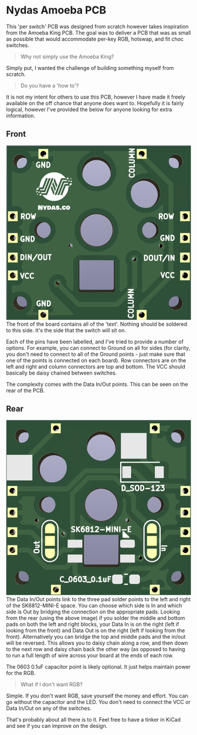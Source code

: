 # Nydas Amoeba PCB

This 'per switch' PCB was designed from scratch however takes inspiration from the Amoeba King PCB. The goal was to deliver a PCB that was as small as possible that would accommodate per-key RGB, hotswap, and fit choc switches.

> Why not simply use the Amoeba King?

Simply put, I wanted the challenge of building something myself from scratch. 

> Do you have a 'how to'?

It is not my intent for others to use this PCB, however I have made it freely available on the off chance that anyone does want to. Hopefully it is fairly logical, however I've provided the below for anyone looking for extra information.

## Front
![Front of the PCB](https://github.com/nydasco/nydas_keyboard_v2/raw/main/NydasAmoeba/front.png)The front of the board contains all of the 'text'. Nothing should be soldered to this side. It's the side that the switch will sit on. 

Each of the pins have been labelled, and I've tried to provide a number of options. For example, you can connect to Ground on all for sides (for clarity, you don't need to connect to all of the Ground points - just make sure that one of the points is connected on each board). Row connectors are on the left and right and column connectors are top and bottom. The VCC should basically be daisy chained between switches.

The complexity comes with the Data In/Out points. This can be seen on the rear of the PCB.
## Rear
![Rear of the PCB](https://github.com/nydasco/nydas_keyboard_v2/raw/main/NydasAmoeba/back.png)
The Data In/Out points link to the three pad solder points to the left and right of the SK6812-MINI-E space. You can choose which side is In and which side is Out by bridging the connection on the appropriate pads. Looking from the rear (using the above image) if you solder the middle and bottom pads on both the left and right blocks, your Data In is on the right (left if looking from the front) and Data Out is on the right (left if looking from the front). Alternatively you can bridge the top and middle pads and the in/out will be reversed. This allows you to daisy chain along a row, and then down to the next row and daisy chain back the other way (as opposed to having to run a full length of wire across your board at the ends of each row.

The 0603 0.1uF capacitor point is likely optional. It just helps maintain power for the RGB.

> What if I don't want RGB?

Simple. If you don't want RGB, save yourself the money and effort. You can go without the capacitor and the LED. You don't need to connect the VCC or Data In/Out on any of the switches.

That's probably about all there is to it. Feel free to have a tinker in KiCad and see if you can improve on the design.